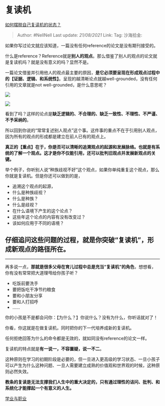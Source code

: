 # 复读机
[如何摆脱自己复读机的状态？](https://www.zhihu.com/question/295966838/answer/620003302)

> Author: #NellNell
> Last update: *21/08/2021*
> Link:
> Tag:
> 沙海拾金:

如果你写过论文就应该知道，一篇没有任何reference的论文是没有期刊接受的。

什么是reference？Reference就是**别人的观点**。那么借鉴了别人的观点的论文就是复读机吗？就是没有意义的吗？显然不是。

一篇论文借鉴并引用他人的观点最主要的原因，**是它必须要呈现在形成观点过程中的【证据、逻辑、和系统性】**。呈现的越清晰论点就越well-grounded，没有任何引用的文章就是not well-grounded，是什么意思呢？

![](https://pic1.zhimg.com/50/v2-46b0c208f2d1eb8afa1b04249da45fd3_720w.jpg?source=c8b7c179)

![](https://pic1.zhimg.com/80/v2-46b0c208f2d1eb8afa1b04249da45fd3_720w.jpg?source=c8b7c179)

看到了吗？这样的论点是**缺乏逻辑的、不合理的、缺乏一致性、不理性、不严谨、不予采纳的**。

所以回到你说的“常常复述别人观点”这个事。这件事的重点不在于引用别人观点，因为所有的观点的形成都是建立在前人已有的观点上。

**真正的【重点】在于，你是否可以清晰的追溯观点的起源和发展脉络。也就是有系统的了解一个观点。这才是你不仅能引用，还可以批判旧观点并发展新观点的关键。**

举个例子，你听别人说“种族歧视不好”这个观点，如果你单纯重复这个观点，那么你就是复读机。但是你还可以做到的是，

-   追溯这个观点的起源，
-   什么是种族歧视？
-   什么是种族？
-   什么是歧视？
-   在什么语境下产生的这个论点？
-   这些年这个论点的内容有没有改变过？
-   该如何应用于不同的语境？

## 仔细追问这些问题的过程，就是你突破“复读机”，形成新观点的路径所在。

---

再多说一点，**那就是很多父母在育儿过程中总是充当“复读机”的角色**，想想看，你有没有常常把大道理甩给你孩子听？

-   吃饭前要洗手
-   要把饭吃干净节约粮食
-   要和小朋友分享
-   要和人打招呼
-   ……

你的小孩是不是都会问你：【为什么？】你说什么？没有为什么，你听话就对了！

你看，你这就是在做复读机，同时把你的下一代培养成新的复读机。

任何拒绝回答为什么的命令都是无效的，就如同没有reference的论文一样。

复读机的特点就是**有一说一，不容置疑，说一不二**。

这种原则在学习的初期阶段是必要的，但一旦进入更高级的学习状态、一旦小孩子可以产生为什么这种问题、一旦人需要建立成熟的价值观和世界观的时候，这种原则必然失效。

**教条的复读是无法支撑我们人生中的重大决定的，只有通过理性的诘问、批判、和系统化才能撑起一个有意义的人生。**

[学业与职业](https://zhihu.com/collection/430675974)
